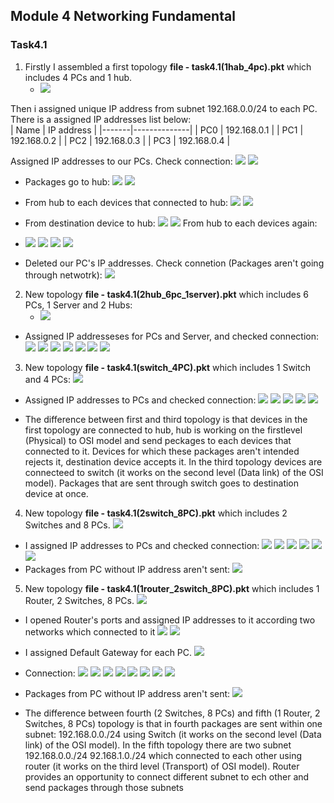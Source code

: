 ## Module 4 Networking Fundamental
### Task4.1

1) Firstly I assembled a first topology **file - task4.1(1hab_4pc).pkt** which includes 4 PCs and 1 hub.
	* ![](https://prnt.sc/toqoz3.png)

Then i assigned unique IP address from subnet 192.168.0.0/24 to each PC. There is a assigned IP addresses list below:  
| Name  |  IP address  |
|-------|--------------|
| PC0   | 192.168.0.1  |
| PC1   | 192.168.0.2  |
| PC2   | 192.168.0.3  |
| PC3   | 192.168.0.4  |

Assigned IP addresses to our PCs. Check connection:
![](https://i.imgur.com/bk5Vq1E.png)
![](https://i.imgur.com/8dhKDCC.png) 
* Packages go to hub:
![](https://i.imgur.com/DfqkaCi.png)
![](https://i.imgur.com/NtEZDec.png)
* From hub to each devices that connected to hub:
![](https://i.imgur.com/wPfEMEg.png)
![](https://i.imgur.com/VT5fcAT.png)
* From destination device to hub:
![](https://i.imgur.com/0SUbJVl.png)
![](https://i.imgur.com/DAaIezJ.png)
From hub to each devices again:
* ![](https://i.imgur.com/3RAnGCo.png)
![](https://i.imgur.com/puCw2ue.png)
![](https://i.imgur.com/qnZBsX9.png)
![](https://i.imgur.com/Y180EWc.png)

* Deleted our PC's IP addresses. Check connetion (Packages aren't going through netwotrk):
![](https://i.imgur.com/pjpokoT.png )

2) New topology **file - task4.1(2hub_6pc_1server).pkt** which includes 6 PCs, 1 Server and 2 Hubs:
	* ![](https://i.imgur.com/yB391cW.png )
* Assigned IP addresseses for PCs and Server, and checked connection:
![](https://i.imgur.com/LL9jcTv.png)
![](https://i.imgur.com/EPq3CWL.png)
![](https://i.imgur.com/JlVeOoh.png)
![](https://i.imgur.com/1ZyLz3w.png)
![](https://i.imgur.com/DhGSBD4.png)
![](https://i.imgur.com/4xt5VUi.png)
![](https://i.imgur.com/R5wPZZp.png)


3) New topology **file - task4.1(switch_4PC).pkt** which includes 1 Switch and 4 PCs:
![](https://i.imgur.com/xXpCZvY.png)
* Assigned IP addresses to PCs and checked connection:
![](https://i.imgur.com/tBFHIIS.png)
![](https://i.imgur.com/CbdyT50.png)
![](https://i.imgur.com/MIslisL.png)
![](https://i.imgur.com/ptOuXym.png)
![](https://i.imgur.com/wHSfvbK.png)

* The difference between first and third topology is that devices in the first topology are connected to hub, hub is working on the firstlevel (Physical) to OSI model and send peckages to each devices that connected to it. Devices for which these packages aren't intended rejects it, destination device accepts it.
  In the third topology devices are connecteed to switch (it works on the second level (Data link) of the OSI model). Packages that are sent through switch goes to destination device at once.


4) New topology **file - task4.1(2switch_8PC).pkt** which includes 2 Switches and 8 PCs.
![](https://i.imgur.com/njg527l.png)
* I assigned IP addresses to PCs and checked connection:
![](https://i.imgur.com/zeX8mA7.png)
![](https://i.imgur.com/mybatqb.png)
![](https://i.imgur.com/L0vFQga.png)
![](https://i.imgur.com/UeIXfLZ.png)
![](https://i.imgur.com/SYdrvOI.png)
![](https://i.imgur.com/wG4knnv.png)
* Packages from PC without IP address aren't sent:
![](https://i.imgur.com/YS5H8UW.png)



5) New topology **file - task4.1(1router_2switch_8PC).pkt** which includes 1 Router, 2 Switches, 8 PCs.
![](https://i.imgur.com/TTsvkiu.png)
* I opened Router's ports and assigned IP addresses to it according two networks which connected to it
![](https://i.imgur.com/dL82T5J.png)
![](https://i.imgur.com/dL82T5J.png)
* I assigned Default Gateway for each PC.
![](https://i.imgur.com/FlwvGLC.png)

* Connection:
![](https://i.imgur.com/LMYjMJ2.png)
![](https://i.imgur.com/8FcyhrD.png)
![](https://i.imgur.com/XHAm1nP.png)
![](https://i.imgur.com/VzXraZ6.png)
![](https://i.imgur.com/uuK3Lbl.png)
![](https://i.imgur.com/Jk33WFn.png)
![](https://i.imgur.com/HSCjfs8.png)
![](https://i.imgur.com/oijxMZB.png)
* Packages from PC without IP address aren't sent:
![](https://i.imgur.com/YYbnYlL.png)

* The difference between fourth (2 Switches, 8 PCs) and fifth (1 Router, 2 Switches, 8 PCs) topology is that in fourth packages are sent within one subnet: 192.168.0.0./24 using Switch (it works on the second level (Data link) of the OSI model).
In the fifth topology there are two subnet 192.168.0.0./24 92.168.1.0./24 which connected to each other using router (it works on the third level (Transport) of OSI model). Router provides an opportunity to connect different subnet to ech other and send packages through those subnets 
